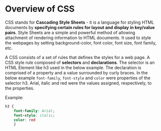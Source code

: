 # Overview of CSS

CSS stands for **Cascading Style Sheets** - it is a language for styling HTML documents by **specifying certain rules for layout and display in key/value pairs**. Style Sheets are a simple and powerful method of allowing attachment of rendering information to HTML documents. It used to style the webpages by setting background-color, font color, font size, font family, etc.

A CSS consists of a set of rules that defines the styles for a web page. A CSS style rule composed of **selectors** and **declarations**. The selector is an HTML Element like h3 used in the below example. The declaration is comprised of a property and a value surrounded by curly braces. In the below example `font-family`, `font-style` and `color` were properties of the selector h3. Arial, italic and red were the values assigned, respectively, to the properties.

Example:

```css
h3 {
    font-family: Arial;
    font-style: italic;
    color: red
    }
```